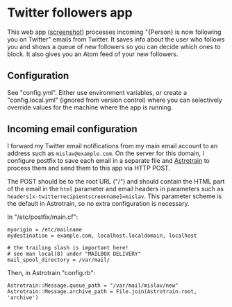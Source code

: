 # Twitter followers app

This web app ([screenshot][]) processes incoming "{Person} is now following you on Twitter" emails from Twitter. It saves info about the user who follows you and shows a queue of new followers so you can decide which ones to block. It also gives you an Atom feed of your new followers.


## Configuration

See "config.yml". Either use environment variables, or create a "config.local.yml" (ignored from version control) where you can selectively override values for the machine where the app is running.


## Incoming email configuration

I forward my Twitter email notifications from my main email account to an address such as `mislav@example.com`. On the server for this domain, I configure postfix to save each email in a separate file and [Astrotrain][] to process them and send them to this app via HTTP POST.

The POST should be to the root URL ("/") and should contain the HTML part of the email in the `html` parameter and email headers in parameters such as `headers[x-twitterrecipientscreenname]=mislav`. This parameter scheme is the default in Astrotrain, so no extra configuration is necessary.

In "/etc/postfix/main.cf":

    myorigin = /etc/mailname
    mydestination = example.com, localhost.localdomain, localhost

    # the trailing slash is important here!
    # see man local(8) under "MAILBOX DELIVERY"
    mail_spool_directory = /var/mail/

Then, in Astrotrain "config.rb":

    Astrotrain::Message.queue_path = "/var/mail/mislav/new"
    Astrotrain::Message.archive_path = File.join(Astrotrain.root, 'archive')

[astrotrain]: https://github.com/entp/astrotrain
[screenshot]: http://cl.ly/4j6x
